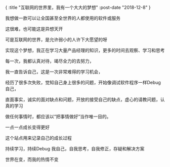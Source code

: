 {
    :title "互联网的世界里，我有一个大大的梦想"
    :post-date "2018-12-8"
}

我想做一款可以让全国甚至全世界的人都使用的软件或服务

这很难，也可能这是异想天开

可是互联网的世界，是允许弱小的人许下大愿望的呀

实现这个梦想，我正在学习大量产品经理的知识，更多的时间去观察、学习和思考

每一次，我都认真对待，竭尽全力的去努力，

我一直告诉自己，这是一次非常难得的学习机会，

经历了很多次失败，觉知自己身上很多的问题，开始像调试软件程序一样Debug自己，

直面事实，诚实的面对缺点和问题，开放的接受自己的缺点，虚心的请教问题，认真的学习

做任何事情时，都应该以“把事情做好“当作唯一目的。

一点一点成长变得更好

这个站点用来记录自己的成长过程

持续学习，持续Debug 我自己，自我思考，自我修正，存疑和解决方案

世界在变，而我的热情不变